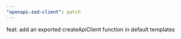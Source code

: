 ```yaml
---
"openapi-zod-client": patch
---
```


feat: add an exported createApiClient function in default templates
